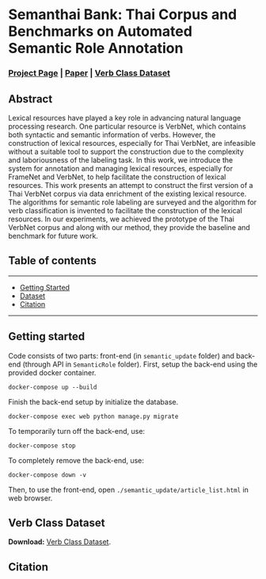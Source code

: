 # Semanthai Bank: Thai Corpus and Benchmarks on Automated Semantic Role Annotation

### [Project Page](https://sgulyano.github.io/semanthaibank) | [Paper]() | [Verb Class Dataset](https://sgulyano.github.io/semanthaibank/data/verb_class.json)


## Abstract

Lexical resources have played a key role in advancing natural language processing research. One particular resource is VerbNet, which contains both syntactic and semantic information of verbs. However, the construction of lexical resources, especially for Thai VerbNet, are infeasible without a suitable tool to support the construction due to the complexity and laboriousness of the labeling task. In this work, we introduce the system for annotation and managing lexical resources, especially for FrameNet and VerbNet, to help facilitate the construction of lexical resources. This work presents an attempt to construct the first version of a Thai VerbNet corpus via data enrichment of the existing lexical resource. The algorithms for semantic role labeling are surveyed and the algorithm for verb classification is invented to facilitate the construction of the lexical resources. In our experiments, we achieved the prototype of the Thai VerbNet corpus and along with our method, they provide the baseline and benchmark for future work.


## Table of contents
-----
  * [Getting Started](#getting-started)
  * [Dataset](#verb-class-dataset)
  * [Citation](#citation)
------


## Getting started

Code consists of two parts: front-end (in `semantic_update` folder) and back-end (through API in `SemanticRole` folder). First, setup the back-end using the provided docker container.

```shell
docker-compose up --build
```

Finish the back-end setup by initialize the database.

```shell
docker-compose exec web python manage.py migrate
```

To temporarily turn off the back-end, use: 

```shell
docker-compose stop
```

To completely remove the back-end, use: 

```shell
docker-compose down -v
```

Then, to use the front-end, open `./semantic_update/article_list.html` in web browser.


## Verb Class Dataset

**Download:**  [Verb Class Dataset](https://sgulyano.github.io/semanthaibank/data/verb_class.json). 


## Citation

```
```

